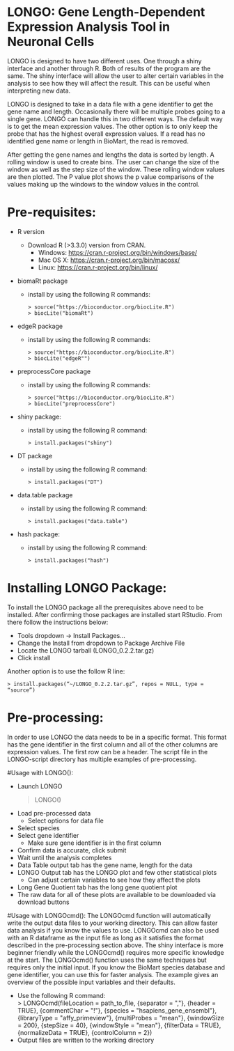 

# LONGO: Gene Length-Dependent Expression Analysis Tool in Neuronal Cells

LONGO is designed to have two different uses. One through a shiny interface 
and another through R. Both of results of the program are 
the same. The shiny interface will allow the user to alter certain variables
in the analysis to see how they will affect the result. This can be 
useful when interpreting new data. 

LONGO is designed to take in a data file with a gene identifier to get 
the gene name and length. Occasionally there will be multiple probes going
to a single gene. LONGO can handle this in two different ways. The default way
is to get the mean expression values. The other option is to only keep the
probe that has the highest overall expression values. If a read has no
identified gene name or length in BioMart, the read is removed. 

After getting the gene names and lengths the data is sorted by length. A
rolling window is used to create bins. The user can change the size of the
window as well as the step size of the window. These rolling window values 
are then plotted. The P value plot shows the p value comparisons of the values
making up the windows to the window values in the control. 


# Pre-requisites:
* R version
    * Download R (>3.3.0) version from CRAN. 
        * Windows: https://cran.r-project.org/bin/windows/base/ 
        * Mac OS X: https://cran.r-project.org/bin/macosx/ 
        * Linux: https://cran.r-project.org/bin/linux/ 


*   biomaRt package
    *   install by using the following R commands:  

            > source("https://bioconductor.org/biocLite.R")  
            > biocLite("biomaRt")  

*   edgeR package
    *   install by using the following R commands:  

            > source("https://bioconductor.org/biocLite.R")  
            > biocLite("edgeR"")  

*   preprocessCore package
    *   install by using the following R commands:  

            > source("https://bioconductor.org/biocLite.R")  
            > biocLite("preprocessCore")  

*   shiny package:
    *   install by using the following R command:  

            > install.packages("shiny")  

*   DT package
    *   install by using the following R command:  

            > install.packages("DT")  
            
*   data.table package
    *   install by using the following R command:  

            > install.packages("data.table")  

*   hash package:
    *   install by using the following R command:  

            > install.packages("hash") 

# Installing LONGO Package:
To install the LONGO package all the prerequisites above need to be installed.
After confirming those packages are installed start RStudio. From there follow
the instructions below: 
 
*	Tools dropdown -> Install Packages… 
*	Change the Install from dropdown to Package Archive File 
*	Locate the LONGO tarball (LONGO_0.2.2.tar.gz) 
*	Click install 

Another option is to use the follow R line: 

 	> install.packages(“~/LONGO_0.2.2.tar.gz”, repos = NULL, type = “source”) 

# Pre-processing:
In order to use LONGO the data needs to be in a specific format. This format
has the gene identifier in the first column and all of the other columns are 
expression values. The first row can be a header. The script file in the LONGO-script
directory has multiple examples of pre-processing.


#Usage with LONGO():
- Launch LONGO  
    > LONGO() 
- Load pre-processed data
    - Select options for data file
- Select species
- Select gene identifier
    - Make sure gene identifier is in the first column
- Confirm data is accurate, click submit
- Wait until the analysis completes
- Data Table output tab has the gene name, length for the data
- LONGO Output tab has the LONGO plot and few other statistical plots
    - Can adjust certain variables to see how they affect the plots
- Long Gene Quotient tab has the long gene quotient plot
- The raw data for all of these plots are available to be downloaded 
via download buttons

#Usage with LONGOcmd():
The LONGOcmd function will automatically write the output data files to your
working directory. This can allow faster data analysis if you know the values
to use. LONGOcmd can also be used with an R dataframe as the input file as long
as it satisfies the format described in the pre-processing section above.
The shiny interface is more beginner friendly while the LONGOcmd()
requires more specific knowledge at the start. The LONGOcmd() function uses
the same techniques but requires only the initial input. If you know the BioMart
species database and gene identifier, you can use this for faster analysis.
The example gives an overview of the possible input variables and their
defaults. 
*   Use the following R command:  
        > LONGOcmd(fileLocation = path_to_file, {separator = ","},
            {header = TRUE}, {commentChar = "!"},
            {species = "hsapiens_gene_ensembl"}, 
            {libraryType = "affy_primeview"}, {multiProbes = "mean"},
            {windowSize = 200}, {stepSize = 40}, {windowStyle = "mean"},
            {filterData = TRUE}, {normalizeData = TRUE}, {controlColumn = 2})
*   Output files are written to the working directory
